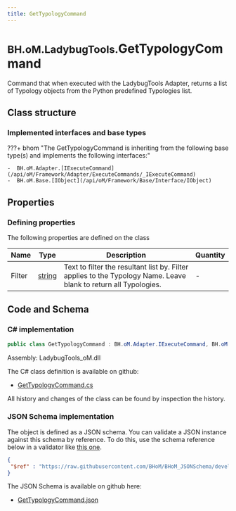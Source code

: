 ```yaml
---
title: GetTypologyCommand
---
```


# <small>BH.oM.LadybugTools.</small>**GetTypologyCommand**

Command that when executed with the LadybugTools Adapter, returns a list of Typology objects from the Python predefined Typologies list.

## Class structure

### Implemented interfaces and base types

???+ bhom "The GetTypologyCommand is inheriting from the following base type(s) and implements the following interfaces:"

    -  BH.oM.Adapter.[IExecuteCommand](/api/oM/Framework/Adapter/ExecuteCommands/_IExecuteCommand)
    -  BH.oM.Base.[IObject](/api/oM/Framework/Base/Interface/IObject)


## Properties



### Defining properties

The following properties are defined on the class

| Name             | Type             | Description      | Quantity         |
|------------------|------------------|------------------|------------------|
| Filter | [string](https://learn.microsoft.com/en-us/dotnet/api/System.String?view=netstandard-2.0) | Text to filter the resultant list by. Filter applies to the Typology Name. Leave blank to return all Typologies. | - |


## Code and Schema

### C# implementation

``` C# title="C#"
public class GetTypologyCommand : BH.oM.Adapter.IExecuteCommand, BH.oM.Base.IObject
```

Assembly: LadybugTools_oM.dll

The C# class definition is available on github:

- [GetTypologyCommand.cs](https://github.com/BHoM/LadybugTools_Toolkit/blob/develop/LadybugTools_oM/ExecuteCommands\GetTypologyCommand.cs)

All history and changes of the class can be found by inspection the history.
### JSON Schema implementation

The object is defined as a JSON schema. You can validate a JSON instance against this schema by reference. To do this, use the schema reference below in a validator like [this one](https://www.jsonschemavalidator.net/).

``` json title="JSON Schema"
{
 "$ref" : "https://raw.githubusercontent.com/BHoM/BHoM_JSONSchema/develop/LadybugTools_oM/GetTypologyCommand.json"
}
```

The JSON Schema is available on github here:

- [GetTypologyCommand.json](https://github.com/BHoM/BHoM_JSONSchema/blob/develop/LadybugTools_oM/GetTypologyCommand.json)
